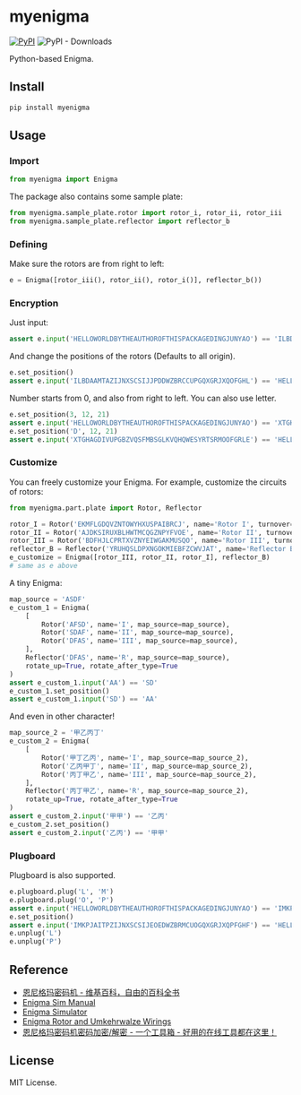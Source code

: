 # myenigma

[![PyPI](https://img.shields.io/pypi/v/myenigma)](https://pypi.org/project/myenigma/) ![PyPI - Downloads](https://img.shields.io/pypi/dm/myenigma)

Python-based Enigma.

## Install

```bash
pip install myenigma
```

## Usage

### Import

```python
from myenigma import Enigma
```

The package also contains some sample plate:

```python
from myenigma.sample_plate.rotor import rotor_i, rotor_ii, rotor_iii
from myenigma.sample_plate.reflector import reflector_b
```
### Defining

Make sure the rotors are from right to left:

```python
e = Enigma([rotor_iii(), rotor_ii(), rotor_i()], reflector_b())
```

### Encryption

Just input:

```python
assert e.input('HELLOWORLDBYTHEAUTHOROFTHISPACKAGEDINGJUNYAO') == 'ILBDAAMTAZIJNXSCSIJJPDDWZBRCCUPGQXGRJXQOFGHL'
```

And change the positions of the rotors (Defaults to all origin).

```python
e.set_position()
assert e.input('ILBDAAMTAZIJNXSCSIJJPDDWZBRCCUPGQXGRJXQOFGHL') == 'HELLOWORLDBYTHEAUTHOROFTHISPACKAGEDINGJUNYAO'
```

Number starts from 0, and also from right to left. You can also use letter.

```python
e.set_position(3, 12, 21)
assert e.input('HELLOWORLDBYTHEAUTHOROFTHISPACKAGEDINGJUNYAO') == 'XTGHAGDIVUPGBZVQSFMBSGLKVQHQWESYRTSRMOOFGRLE'
e.set_position('D', 12, 21)
assert e.input('XTGHAGDIVUPGBZVQSFMBSGLKVQHQWESYRTSRMOOFGRLE') == 'HELLOWORLDBYTHEAUTHOROFTHISPACKAGEDINGJUNYAO'
```

### Customize

You can freely customize your Enigma. For example, customize the circuits of rotors:

```python
from myenigma.part.plate import Rotor, Reflector

rotor_I = Rotor('EKMFLGDQVZNTOWYHXUSPAIBRCJ', name='Rotor I', turnover='Q')
rotor_II = Rotor('AJDKSIRUXBLHWTMCQGZNPYFVOE', name='Rotor II', turnover='E')
rotor_III = Rotor('BDFHJLCPRTXVZNYEIWGAKMUSQO', name='Rotor III', turnover='V')
reflector_B = Reflector('YRUHQSLDPXNGOKMIEBFZCWVJAT', name='Reflector B')
e_customize = Enigma([rotor_III, rotor_II, rotor_I], reflector_B)
# same as e above
```

A tiny Enigma:

```python
map_source = 'ASDF'
e_custom_1 = Enigma(
    [
        Rotor('AFSD', name='I', map_source=map_source),
        Rotor('SDAF', name='II', map_source=map_source),
        Rotor('DFAS', name='III', map_source=map_source),
    ],
    Reflector('DFAS', name='R', map_source=map_source),
    rotate_up=True, rotate_after_type=True
)
assert e_custom_1.input('AA') == 'SD'
e_custom_1.set_position()
assert e_custom_1.input('SD') == 'AA'
```

And even in other character!

```python
map_source_2 = '甲乙丙丁'
e_custom_2 = Enigma(
    [
        Rotor('甲丁乙丙', name='I', map_source=map_source_2),
        Rotor('乙丙甲丁', name='II', map_source=map_source_2),
        Rotor('丙丁甲乙', name='III', map_source=map_source_2),
    ],
    Reflector('丙丁甲乙', name='R', map_source=map_source_2),
    rotate_up=True, rotate_after_type=True
)
assert e_custom_2.input('甲甲') == '乙丙'
e_custom_2.set_position()
assert e_custom_2.input('乙丙') == '甲甲'
```

### Plugboard

Plugboard is also supported.

```python
e.plugboard.plug('L', 'M')
e.plugboard.plug('O', 'P')
assert e.input('HELLOWORLDBYTHEAUTHOROFTHISPACKAGEDINGJUNYAO') == 'IMKPJAITPZIJNXSCSIJEOEDWZBRMCUOGQXGRJXQPFGHF'
e.set_position()
assert e.input('IMKPJAITPZIJNXSCSIJEOEDWZBRMCUOGQXGRJXQPFGHF') == 'HELLOWORLDBYTHEAUTHOROFTHISPACKAGEDINGJUNYAO'
e.unplug('L')
e.unplug('P')
```

## Reference

- [恩尼格玛密码机 - 维基百科，自由的百科全书](https://zh.wikipedia.org/wiki/%E6%81%A9%E5%B0%BC%E6%A0%BC%E7%8E%9B%E5%AF%86%E7%A0%81%E6%9C%BA)
- [Enigma Sim Manual](http://users.telenet.be/d.rijmenants/Enigma%20Sim%20Manual.pdf)
- [Enigma Simulator](http://users.telenet.be/d.rijmenants/en/enigmasim.htm)
- [Enigma Rotor and Umkehrwalze Wirings](http://www.ellsbury.com/ultraenigmawirings.htm)
- [恩尼格玛密码机密码加密/解密 - 一个工具箱 - 好用的在线工具都在这里！](http://www.atoolbox.net/Tool.php?Id=993)

## License

MIT License.
